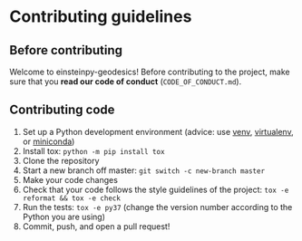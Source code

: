# Contributing guidelines

## Before contributing

Welcome to einsteinpy-geodesics! Before contributing to the project,
make sure that you **read our code of conduct** (`CODE_OF_CONDUCT.md`).

## Contributing code

1. Set up a Python development environment
   (advice: use [venv](https://docs.python.org/3.7/library/venv.html),
   [virtualenv](https://virtualenv.pypa.io/), or [miniconda](https://docs.conda.io/en/latest/miniconda.html))
2. Install tox: `python -m pip install tox`
3. Clone the repository
4. Start a new branch off master: `git switch -c new-branch master`
5. Make your code changes
6. Check that your code follows the style guidelines of the project: `tox -e reformat && tox -e check`
7. Run the tests: `tox -e py37`
   (change the version number according to the Python you are using)
8. Commit, push, and open a pull request!
